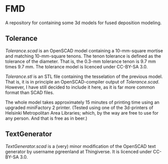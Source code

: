 # FMD
A repository for containing some 3d models for fused deposition modeling.

## Tolerance
*Tolerance.scad* is an OpenSCAD model containing a 10-mm-square mortise and
matching 10-mm-square tenons. The tenon tolerance is defined as the tolerance
of the diameter. That is, the 0.3-mm tolerance tenon is 9.7 mm times 9.7 mm.
The tolerance model is licenced under CC-BY-SA 3.0.

*Tolerance.stl* is an STL file containing the tesselation of the previous model.
That is, it is in principle an OpenSCAD-compiler output of *Tolerance.scad*.
However, I have still decided to include it here, as it is far more common
format than SCAD files.

The whole model takes approximately 15 minutes of printing time using an
upgraded miniFactory 2 printer. (Tested using one of the 3d-printers of
Helsinki Metropolitan Area Libraries; which, by the way are free to use for
any person. And that is free as in beer.)

## TextGenerator
*TextGenerator.scad* is a (very) minor modification of the OpenSCAD text
generator by username pgreenland at Thingiverse. It is licenced under CC-BY-SA
3.0.

